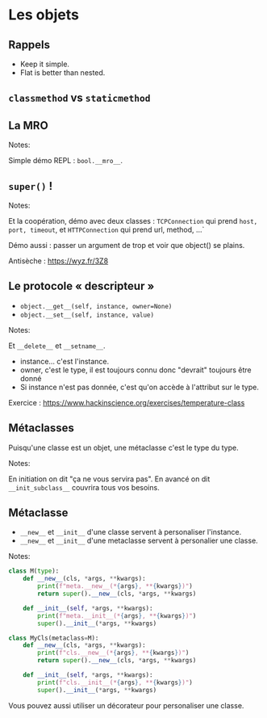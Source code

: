 # Les objets

## Rappels

- Keep it simple.
- Flat is better than nested.


## `classmethod` vs `staticmethod`

## La MRO

Notes:

Simple démo REPL : `bool.__mro__`.

## `super()` !

Notes:

Et la coopération, démo avec deux classes : `TCPConnection` qui prend
`host, port, timeout`, et `HTTPConnection` qui prend url, method, ...`

Démo aussi : passer un argument de trop et voir que object() se plains.

Antisèche : https://wyz.fr/3Z8


## Le protocole « descripteur »

- `object.__get__(self, instance, owner=None)`
- `object.__set__(self, instance, value)`

Notes:

Et `__delete__` et `__setname__`.

- instance... c'est l'instance.
- owner, c'est le type, il est toujours connu donc "devrait" toujours être donné
- Si instance n'est pas donnée, c'est qu'on accède à l'attribut sur le type.

Exercice : https://www.hackinscience.org/exercises/temperature-class


## Métaclasses

Puisqu'une classe est un objet, une métaclasse c'est le type du type.

Notes:

En initiation on dit "ça ne vous servira pas". En avancé on dit
`__init_subclass__` couvrira tous vos besoins.


## Métaclasse

- `__new__` et `__init__` d'une classe servent à personaliser l'instance.
- `__new__` et `__init__` d'une metaclasse servent à personalier une classe.

Notes:

```python
class M(type):
    def __new__(cls, *args, **kwargs):
        print(f"meta.__new__(*{args}, **{kwargs})")
        return super().__new__(cls, *args, **kwargs)

    def __init__(self, *args, **kwargs):
        print(f"meta.__init__(*{args}, **{kwargs})")
        super().__init__(*args, **kwargs)

class MyCls(metaclass=M):
    def __new__(cls, *args, **kwargs):
        print(f"cls.__new__(*{args}, **{kwargs})")
        return super().__new__(cls, *args, **kwargs)

    def __init__(self, *args, **kwargs):
        print(f"cls.__init__(*{args}, **{kwargs})")
        super().__init__(*args, **kwargs)
```

Vous pouvez aussi utiliser un décorateur pour personaliser une classe.
